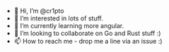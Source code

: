 - 👋 Hi, I’m @cr1pto
- 👀 I’m interested in lots of stuff.
- 🌱 I’m currently learning more angular.
- 💞️ I’m looking to collaborate on Go and Rust stuff :)
- 📫 How to reach me - drop me a line via an issue :)

<!---
cr1pto/cr1pto is a ✨ special ✨ repository because its `README.md` (this file) appears on your GitHub profile.
You can click the Preview link to take a look at your changes.
--->
